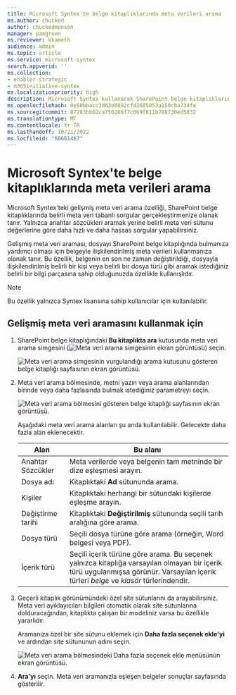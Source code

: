 ```yaml
---
title: Microsoft Syntex'te belge kitaplıklarında meta verileri arama
ms.author: chucked
author: chuckedmonson
manager: pamgreen
ms.reviewer: kkameth
audience: admin
ms.topic: article
ms.service: microsoft-syntex
search.appverid: ''
ms.collection:
- enabler-strategic
- m365initiative-syntex
ms.localizationpriority: high
description: Microsoft Syntex kullanarak SharePoint belge kitaplıklarındaki öğeleri bulmak için gelişmiş meta veri aramasını kullanmayı ve özel site sütunlarını aramayı öğrenin.
ms.openlocfilehash: 0e50bbacc3d63e0892cfd2685053a150cba734fe
ms.sourcegitcommit: 87283bb02ca750286f7c069f811b788730ed5832
ms.translationtype: MT
ms.contentlocale: tr-TR
ms.lasthandoff: 10/21/2022
ms.locfileid: "68661467"
---
```

# <a name="search-for-metadata-in-document-libraries-in-microsoft-syntex"></a>Microsoft Syntex'te belge kitaplıklarında meta verileri arama

Microsoft Syntex'teki gelişmiş meta veri arama özelliği, SharePoint belge kitaplıklarında belirli meta veri tabanlı sorgular gerçekleştirmenize olanak tanır. Yalnızca anahtar sözcükleri aramak yerine belirli meta veri sütunu değerlerine göre daha hızlı ve daha hassas sorgular yapabilirsiniz.

Gelişmiş meta veri araması, dosyayı SharePoint belge kitaplığında bulmanıza yardımcı olması için belgeyle ilişkilendirilmiş meta verileri kullanmanıza olanak tanır. Bu özellik, belgenin en son ne zaman değiştirildiği, dosyayla ilişkilendirilmiş belirli bir kişi veya belirli bir dosya türü gibi aramak istediğiniz belirli bir bilgi parçasına sahip olduğunuzda özellikle kullanışlıdır.

> [!NOTE]
> Bu özellik yalnızca Syntex lisansına sahip kullanıcılar için kullanılabilir. 

## <a name="to-use-advanced-metadata-search"></a>Gelişmiş meta veri aramasını kullanmak için

1. SharePoint belge kitaplığındaki **Bu kitaplıkta ara** kutusunda meta veri arama simgesini (![Meta veri arama simgesinin](../media/content-understanding/metadata-search-icon.png) ekran görüntüsü) seçin.

    ![Meta veri arama simgesinin vurgulandığı arama kutusunu gösteren belge kitaplığı sayfasının ekran görüntüsü.](../media/content-understanding/metadata-search-box.png)

2. Meta veri arama bölmesinde, metni yazın veya arama alanlarından birinde veya daha fazlasında bulmak istediğiniz parametreyi seçin.

    ![Meta veri arama bölmesini gösteren belge kitaplığı sayfasının ekran görüntüsü.](../media/content-understanding/metadata-search-pane.png)

   Aşağıdaki meta veri arama alanları şu anda kullanılabilir. Gelecekte daha fazla alan eklenecektir.

   |Alan    |Bu alanı  |
   |---------|---------|
   |Anahtar Sözcükler |Meta verilerde veya belgenin tam metninde bir dize eşleşmesi arayın. |
   |Dosya adı     |Kitaplıktaki **Ad** sütununda arama.          |
   |Kişiler   |Kitaplıktaki herhangi bir sütundaki kişilerde eşleşme arayın.   |
   |Değiştirme tarihi |Kitaplıktaki **Değiştirilmiş** sütununda seçili tarih aralığına göre arama.         |
   |Dosya türü     |Seçili dosya türüne göre arama (örneğin, Word belgesi veya PDF).        |
   |İçerik türü  |Seçili içerik türüne göre arama. Bu seçenek yalnızca kitaplığa varsayılan olmayan bir içerik türü uygulanmışsa görünür. Varsayılan içerik türleri *belge* ve *klasör* türlerindendir.        |

3. Geçerli kitaplık görünümündeki özel site sütunlarını da arayabilirsiniz. Meta veri ayıklayıcıları bilgileri otomatik olarak site sütunlarına dolduracağından, kitaplıkta çalışan bir modeliniz varsa bu özellikle yararlıdır.  

    Aramanıza özel bir site sütunu eklemek için **Daha fazla seçenek ekle'yi** ve ardından site sütununun adını seçin.

    ![Meta veri arama bölmesindeki Daha fazla seçenek ekle menüsünün ekran görüntüsü.](../media/content-understanding/metadata-search-add-more-options.png)

4. **Ara'yı** seçin. Meta veri aramanızla eşleşen belgeler sonuçlar sayfasında gösterilir. 
